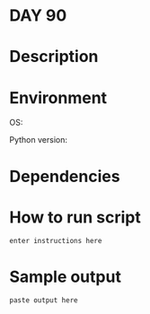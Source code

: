 
# DAY 90

# Description

# Environment
OS:

Python version:

# Dependencies

# How to run script
```
enter instructions here
```

# Sample output
```
paste output here
```
